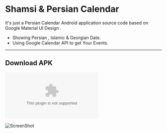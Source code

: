 Shamsi & Persian Calendar
===================

It's just a Persian Calendar Android application source code based on Google Material UI Design . 


 - Showing Persian , Islamic & Georgian Date.
 - Using Google Calendar API to get Your Events.

----------

## Download APK
![](https://raw.github.com/mohammadreza2012/ShamsiCalendar/master/ShCalandar-v1.0.apk)

![ScreenShot](https://raw.github.com/mohammadreza2012/ShamsiCalendar/master/preview.jpg)

